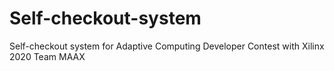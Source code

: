 # Self-checkout-system
Self-checkout system for Adaptive Computing Developer Contest with Xilinx 2020
Team MAAX
